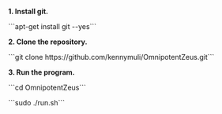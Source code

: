 <P><B>1. Install git.</B>
<P>```apt-get install git --yes```
<P><B>2. Clone the repository.</B>
<P>```git clone https://github.com/kennymuli/OmnipotentZeus.git```
<P><B>3. Run the program.</B>
<P>```cd OmnipotentZeus```
<P>```sudo ./run.sh```